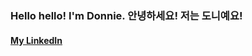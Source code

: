 ### Hello hello! I'm Donnie. 안녕하세요! 저는 도니예요!

#### [My LinkedIn](https://www.linkedin.com/in/donnie-walsh-947b2a224/)





